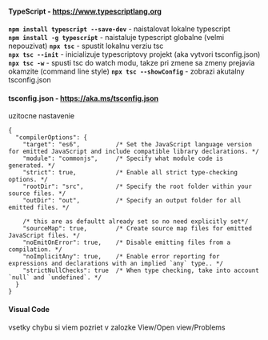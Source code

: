 #### TypeScript - https://www.typescriptlang.org

**`npm install typescript --save-dev`** - naistalovat lokalne typescript   
**`npm install -g typescript`** - naistaluje typescript globalne (velmi nepouzivat)
**`npx tsc`** - spustit lokalnu verziu tsc  
**`npx tsc --init`** - inicializuje typescriptovy projekt (aka vytvori tsconfig.json)  
**`npx tsc -w`** - spusti tsc do watch modu, takze pri zmene sa zmeny prejavia okamzite (command line style)
**`npx tsc --showConfig`** - zobrazi akutalny tsconfig.json

#### tsconfig.json - https://aka.ms/tsconfig.json
uzitocne nastavenie
```
{
  "compilerOptions": {
    "target": "es6",          /* Set the JavaScript language version for emitted JavaScript and include compatible library declarations. */
    "module": "commonjs",     /* Specify what module code is generated. */
    "strict": true,           /* Enable all strict type-checking options. */
    "rootDir": "src",         /* Specify the root folder within your source files. */
    "outDir": "out",          /* Specify an output folder for all emitted files. */
    
    /* this are as defaultt already set so no need explicitly set*/
    "sourceMap": true,        /* Create source map files for emitted JavaScript files. */
    "noEmitOnError": true,    /* Disable emitting files from a compilation. */
    "noImplicitAny": true,    /* Enable error reporting for expressions and declarations with an implied `any` type.. */
    "strictNullChecks": true  /* When type checking, take into account `null` and `undefined`. */
  }
}
```

#### Visual Code
vsetky chybu si viem pozriet v zalozke View/Open view/Problems
